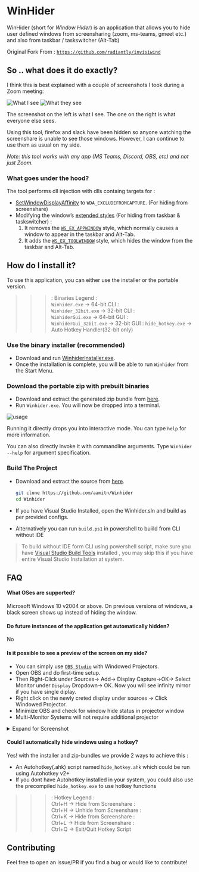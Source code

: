 # WinHider

WinHider (short for _Window Hider_) is an application that allows you to hide user defined windows from screensharing (zoom, ms-teams, gmeet etc.) and also from taskbar / taskswitcher (Alt-Tab)

Original Fork From : [`https://github.com/radiantly/invisiwind`](https://github.com/radiantly/invisiwind)

## So .. what does it do exactly?

I think this is best explained with a couple of screenshots I took during a Zoom meeting:

<p float="left">
  <img src="./Misc/here.png" width="400" alt="What I see" />
  <img src="./Misc/there.png" width="400" alt="What they see" />
</p>

The screenshot on the left is what I see. The one on the right is what everyone else sees.

Using this tool, firefox and slack have been hidden so anyone watching the screenshare is unable to see those windows. However, I can continue to use them as usual on my side.

_Note: this tool works with any app (MS Teams, Discord, OBS, etc) and not just Zoom._

### What goes under the hood? 

The tool performs dll injection with dlls containg targets for :
- [SetWindowDisplayAffinity](https://docs.microsoft.com/en-us/windows/win32/api/winuser/nf-winuser-setwindowdisplayaffinity) to `WDA_EXCLUDEFROMCAPTURE`. (For hiding from screenshare)
- Modifying the window’s [extended styles](https://learn.microsoft.com/en-us/windows/win32/winmsg/extended-window-styles) (For hiding from taskbar & taskswitcher) : 
  1. It removes the [`WS_EX_APPWINDOW`](https://learn.microsoft.com/en-us/previous-versions/dd425531(v=vs.100)) style, which normally causes a window to appear in the taskbar and Alt-Tab.
  2. It adds the [`WS_EX_TOOLWINDOW`](https://learn.microsoft.com/en-us/previous-versions/dd410943(v%3Dvs.100)) style, which hides the window from the taskbar and Alt-Tab.

## How do I install it?

To use this application, you can either use the installer or the portable version.

>>> :
Binaries Legend :  
`Winhider.exe` -> 64-bit CLI  :  
`Winhider_32bit.exe` -> 32-bit CLI  :   
`WinhiderGui.exe` -> 64-bit GUI :  
`WinhiderGui_32bit.exe` -> 32-bit GUI : 
`hide_hotkey.exe` -> Auto Hotkey Handler(32-bit only)
 >>>

### Use the binary installer (recommended)

 - Download and run [WinhiderInstaller.exe](https://github.com/radiantly/Winhider/releases/download/latest/WinhiderInstaller.exe).
 - Once the installation is complete, you will be able to run `Winhider` from the Start Menu.

### Download the portable zip with prebuilt binaries

- Download and extract the generated zip bundle from [here](https://github.com/aamitn/Winhider/releases/download/latest/Winhider.zip).
- Run `Winhider.exe`. You will now be dropped into a terminal.

![usage](./Misc/open.gif)

Running it directly drops you into interactive mode. You can type `help` for more information.

You can also directly invoke it with commandline arguments. Type `Winhider --help` for argument specification.

### Build The Project 

- Download and extract the source from [here](https://github.com/aamitn/Winhider).
  ```bash
  git clone https://github.com/aamitn/Winhider
  cd Winhider
  ```
- If you have Visual Studio Installed, open the Winhider.sln and build as per provided configs.

- Alternatively you can run `build.ps1` in powershell to buiild from CLI without IDE
> To build without IDE form CLI using powershell script, make sure you have [Visual Studio Build Tools](https://aka.ms/vs/17/release/vs_BuildTools.exe) installed , you may skip this if you have entire Visual Studio Installation at system. 


## FAQ

#### What OSes are supported?

Microsoft Windows 10 v2004 or above. On previous versions of windows, a black screen shows up instead of hiding the window.

#### Do future instances of the application get automatically hidden?

No

#### Is it possible to see a preview of the screen on my side?
- You can simply use [`OBS Studio`](obsproject.com/download) with Windowed Projectors.
- Open OBS and do first-time setup.
- Then Right-Click under Sources-> Add-> Display Capture->OK-> Select Monitor under `Display` Dropdown-> OK. Now you will see infinity mirror if you have single diplay.
- Right click on the newly creted display under sources -> Click Windowed Projector.
- Minimize OBS and check for window hide status in projector window
- Multi-Monitor Systems will not require additional projector
<details>
<summary>Expand for Screenshot</summary>

![Windowed Projector](./Misc/win-projector.png)

_Tip: you can hide the Projector window from view too._

</details>

#### Could I automatically hide windows using a hotkey?

Yes! with the installer and zip-bundles we provide 2 ways to achieve this : 
- An Autohotkey(.ahk) script named `hide_hotkey.ahk` which could be run using Autohotkey v2+
- If you dont have Autohotkey installed in your system, you could also use the precompiled `hide_hotkey.exe` to use hotkey functions
>>> :
Hotkey Legend :  
Ctrl+H -> Hide from Screenshare :  
Ctrl+H -> Unhide from Screenshare :  
Ctrl+K -> Hide from Screenshare :  
Ctrl+L -> Hide from Screenshare :  
Ctrl+Q -> Exit/Quit Hotkey Script
 >>>

## Contributing

Feel free to open an issue/PR if you find a bug or would like to contribute!

